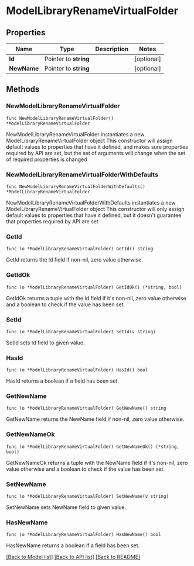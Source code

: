 # ModelLibraryRenameVirtualFolder

## Properties

Name | Type | Description | Notes
------------ | ------------- | ------------- | -------------
**Id** | Pointer to **string** |  | [optional] 
**NewName** | Pointer to **string** |  | [optional] 

## Methods

### NewModelLibraryRenameVirtualFolder

`func NewModelLibraryRenameVirtualFolder() *ModelLibraryRenameVirtualFolder`

NewModelLibraryRenameVirtualFolder instantiates a new ModelLibraryRenameVirtualFolder object
This constructor will assign default values to properties that have it defined,
and makes sure properties required by API are set, but the set of arguments
will change when the set of required properties is changed

### NewModelLibraryRenameVirtualFolderWithDefaults

`func NewModelLibraryRenameVirtualFolderWithDefaults() *ModelLibraryRenameVirtualFolder`

NewModelLibraryRenameVirtualFolderWithDefaults instantiates a new ModelLibraryRenameVirtualFolder object
This constructor will only assign default values to properties that have it defined,
but it doesn't guarantee that properties required by API are set

### GetId

`func (o *ModelLibraryRenameVirtualFolder) GetId() string`

GetId returns the Id field if non-nil, zero value otherwise.

### GetIdOk

`func (o *ModelLibraryRenameVirtualFolder) GetIdOk() (*string, bool)`

GetIdOk returns a tuple with the Id field if it's non-nil, zero value otherwise
and a boolean to check if the value has been set.

### SetId

`func (o *ModelLibraryRenameVirtualFolder) SetId(v string)`

SetId sets Id field to given value.

### HasId

`func (o *ModelLibraryRenameVirtualFolder) HasId() bool`

HasId returns a boolean if a field has been set.

### GetNewName

`func (o *ModelLibraryRenameVirtualFolder) GetNewName() string`

GetNewName returns the NewName field if non-nil, zero value otherwise.

### GetNewNameOk

`func (o *ModelLibraryRenameVirtualFolder) GetNewNameOk() (*string, bool)`

GetNewNameOk returns a tuple with the NewName field if it's non-nil, zero value otherwise
and a boolean to check if the value has been set.

### SetNewName

`func (o *ModelLibraryRenameVirtualFolder) SetNewName(v string)`

SetNewName sets NewName field to given value.

### HasNewName

`func (o *ModelLibraryRenameVirtualFolder) HasNewName() bool`

HasNewName returns a boolean if a field has been set.


[[Back to Model list]](../README.md#documentation-for-models) [[Back to API list]](../README.md#documentation-for-api-endpoints) [[Back to README]](../README.md)


